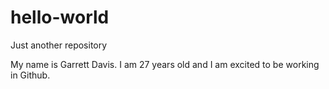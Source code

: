 # hello-world
Just another repository

My name is Garrett Davis. I am 27 years old and I am excited to be working in Github. 
